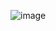 ![image](//www.plantuml.com/plantuml/png/bLBDQXH14BxNKnIvgE08k-SGik3DB057yI0vT6OgcpOptKDthxf8ODspA7Zm9i4t6BC6VpJhArI_aJNPx3ZY7BGFHLLDLNq_pAuFoeLfMK3GeI1yEDvB-5DynpKlurpY3wvHaXL_vYMluZmkf7d9b_4DyXcV0HHq531OT7fo733NZhAWhG7m9zfKogaICrjMrf09QPW9Xg0D08pD2RUsj_azr_5bN0Zcz_XAJd_XhyZVU2NGFs_4rm9u4USxErkeFEOd0tm1A6-plf_Y8sro-ypVHidtj9a-lyh6AjjFPUrwlhl3R_c2FoQ2LVEvu2w5mQ8HrnblNqiU7zzvuc-Ep6HQA7VhuFVOAQpZAO0sWToHoWZlqUpGAfTtUsCxzGIm-OH9qWW2kEgtLSloGoESpvk8Wsi3FBcdVrbGaLD1cmccCn-eN9lGBtrKLONEPDeQJEKMEHnLAZicV61BwRTR_VgLEu0UsRsKXntAmt-YZFsSxwgW3fMd_oTydue_f6ukzOeGyp59rWv34zjo2BjaSlbjVm40)
